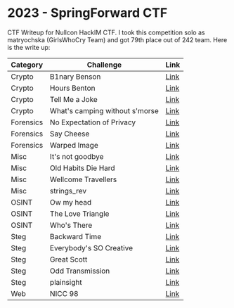# 2023 - SpringForward CTF
CTF Writeup for Nullcon HackIM CTF. I took this competition solo as matryochska (GirlsWhoCry Team) and got 79th place out of 242 team. Here is the write up: <br />

| Category  | Challenge                      | Link                                                                                                                               |
|-----------|--------------------------------|------------------------------------------------------------------------------------------------------------------------------------|
| Crypto    | B1nary Benson                  | [Link](https://github.com/elshiraphine/ctf-writeup/tree/main/2023-SpringForward%20CTF/Crypto-B1nary%20Bens0n)                      |
| Crypto    | Hours Benton                   | [Link](https://github.com/elshiraphine/ctf-writeup/tree/main/2023-SpringForward%20CTF/Crypto-Hours%20Behind)                       |
| Crypto    | Tell Me a Joke                 | [Link](https://github.com/elshiraphine/ctf-writeup/tree/main/2023-SpringForward%20CTF/Crypto-Tell%20Me%20a%20Joke)                 |
| Crypto    | What's camping without s'morse | [Link](https://github.com/elshiraphine/ctf-writeup/tree/main/2023-SpringForward%20CTF/Crypto-What's%20camping%20without%20s'morse) |
| Forensics | No Expectation of Privacy      | [Link](https://github.com/elshiraphine/ctf-writeup/tree/main/2023-SpringForward%20CTF/Forensics-No%20Expectation%20of%20Privacy)   |
| Forensics | Say Cheese                     | [Link](https://github.com/elshiraphine/ctf-writeup/tree/main/2023-SpringForward%20CTF/Forensics-Say%20Cheese)                      |
| Forensics | Warped Image                   | [Link](https://github.com/elshiraphine/ctf-writeup/tree/main/2023-SpringForward%20CTF/Forensics-Say%20Cheese)                      |
| Misc      | It's not goodbye               | [Link](https://github.com/elshiraphine/ctf-writeup/tree/main/2023-SpringForward%20CTF/Misc-It's%20not%20goodbye)                   |
| Misc      | Old Habits Die Hard            | [Link](https://github.com/elshiraphine/ctf-writeup/tree/main/2023-SpringForward%20CTF/Misc-Old%20Habits%20Die%20Hard)              |
| Misc      | Wellcome Travellers            | [Link](https://github.com/elshiraphine/ctf-writeup/tree/main/2023-SpringForward%20CTF/Misc-Welcome%20Travellers)                   |
| Misc      | strings_rev                    | [Link](https://github.com/elshiraphine/ctf-writeup/tree/main/2023-SpringForward%20CTF/Misc-strings_rev)                            |
| OSINT     | Ow my head                     | [Link](https://github.com/elshiraphine/ctf-writeup/tree/main/2023-SpringForward%20CTF/OSINT-Ow%20my%20head)                        |
| OSINT     | The Love Triangle              | [Link](https://github.com/elshiraphine/ctf-writeup/tree/main/2023-SpringForward%20CTF/OSINT-The%20Love%20Triangle)                 |
| OSINT     | Who's There                    | [Link](https://github.com/elshiraphine/ctf-writeup/tree/main/2023-SpringForward%20CTF/OSINT-Who's%20There)                         |
| Steg      | Backward Time                  | [Link](https://github.com/elshiraphine/ctf-writeup/tree/main/2023-SpringForward%20CTF/Steg-Backward%20Time)                        |
| Steg      | Everybody's SO Creative        | [Link](https://github.com/elshiraphine/ctf-writeup/tree/main/2023-SpringForward%20CTF/Steg-Everybody's%20SO%20Creative)            |
| Steg      | Great Scott                    | [Link](https://github.com/elshiraphine/ctf-writeup/tree/main/2023-SpringForward%20CTF/Steg-Great%20Scott)                          |
| Steg      | Odd Transmission               | [Link](https://github.com/elshiraphine/ctf-writeup/tree/main/2023-SpringForward%20CTF/Steg-Odd%20Transmission)                     |
| Steg      | plainsight                     | [Link](https://github.com/elshiraphine/ctf-writeup/tree/main/2023-SpringForward%20CTF/Steg-plainsight)                             |
| Web       | NICC 98                        | [Link](https://github.com/elshiraphine/ctf-writeup/tree/main/2023-SpringForward%20CTF/Web-NICC%2098)                               |